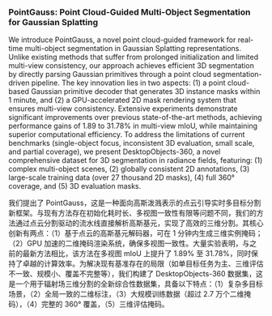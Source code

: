 ### PointGauss: Point Cloud-Guided Multi-Object Segmentation for Gaussian Splatting

We introduce PointGauss, a novel point cloud-guided framework for real-time multi-object segmentation in Gaussian Splatting representations. Unlike existing methods that suffer from prolonged initialization and limited multi-view consistency, our approach achieves efficient 3D segmentation by directly parsing Gaussian primitives through a point cloud segmentation-driven pipeline. The key innovation lies in two aspects: (1) a point cloud-based Gaussian primitive decoder that generates 3D instance masks within 1 minute, and (2) a GPU-accelerated 2D mask rendering system that ensures multi-view consistency. Extensive experiments demonstrate significant improvements over previous state-of-the-art methods, achieving performance gains of 1.89 to 31.78% in multi-view mIoU, while maintaining superior computational efficiency. To address the limitations of current benchmarks (single-object focus, inconsistent 3D evaluation, small scale, and partial coverage), we present DesktopObjects-360, a novel comprehensive dataset for 3D segmentation in radiance fields, featuring: (1) complex multi-object scenes, (2) globally consistent 2D annotations, (3) large-scale training data (over 27 thousand 2D masks), (4) full 360° coverage, and (5) 3D evaluation masks.

我们提出了 PointGauss，这是一种面向高斯泼溅表示的点云引导实时多目标分割新框架。与现有方法存在初始化耗时长、多视图一致性有限等问题不同，我们的方法通过点云分割驱动的流水线直接解析高斯基元，实现了高效的三维分割。其核心创新有两点：（1）基于点云的高斯基元解码器，可在 1 分钟内生成三维实例掩码；（2）GPU 加速的二维掩码渲染系统，确保多视图一致性。大量实验表明，与之前的最新方法相比，该方法在多视图 mIoU 上提升了 1.89% 至 31.78%，同时保持了卓越的计算效率。为解决现有基准存在的局限（如单目标任务为主、三维评估不一致、规模小、覆盖不完整等），我们构建了 DesktopObjects-360 数据集，这是一个用于辐射场三维分割的全新综合性数据集，具备以下特点：（1）复杂多目标场景，（2）全局一致的二维标注，（3）大规模训练数据（超过 2.7 万个二维掩码），（4）完整的 360° 覆盖，（5）三维评估掩码。
